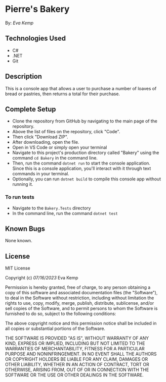 # **Pierre's Bakery**

By: _Eva Kemp_

## **Technologies Used**

- C#
- .NET
- Git

## **Description**

This is a console app that allows a user to purchase a number of loaves of bread or pastries, then returns a total for their purchase.

## Complete Setup

- Clone the repository from GitHub by navigating to the main page of the repository.
- Above the list of files on the repository, click "Code".
- Then click "Download ZIP".
- After downloading, open the file.
- Open in VS Code or simply open your terminal
- Navigate to this project's production directory called "Bakery" using the command `cd Bakery` in the command line.
- Then, run the command `dotnet run` to start the console application. Since this is a console application, you'll interact with it through text commands in your terminal.
- Optionally, you can run `dotnet build` to compile this console app without running it.

### To run tests

- Navigate to the `Bakery.Tests` directory
- In the command line, run the command `dotnet test`

## **Known Bugs**

None known.

## **License**

MIT License

Copyright (c) _07/16/2023_ Eva Kemp

Permission is hereby granted, free of charge, to any person obtaining a copy
of this software and associated documentation files (the "Software"), to deal
in the Software without restriction, including without limitation the rights
to use, copy, modify, merge, publish, distribute, sublicense, and/or sell
copies of the Software, and to permit persons to whom the Software is
furnished to do so, subject to the following conditions:

The above copyright notice and this permission notice shall be included in all
copies or substantial portions of the Software.

THE SOFTWARE IS PROVIDED "AS IS", WITHOUT WARRANTY OF ANY KIND, EXPRESS OR
IMPLIED, INCLUDING BUT NOT LIMITED TO THE WARRANTIES OF MERCHANTABILITY,
FITNESS FOR A PARTICULAR PURPOSE AND NONINFRINGEMENT. IN NO EVENT SHALL THE
AUTHORS OR COPYRIGHT HOLDERS BE LIABLE FOR ANY CLAIM, DAMAGES OR OTHER
LIABILITY, WHETHER IN AN ACTION OF CONTRACT, TORT OR OTHERWISE, ARISING FROM,
OUT OF OR IN CONNECTION WITH THE SOFTWARE OR THE USE OR OTHER DEALINGS IN THE
SOFTWARE.
